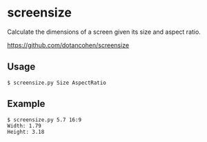 # screensize

Calculate the dimensions of a screen given its size and aspect ratio.

https://github.com/dotancohen/screensize

## Usage

```
$ screensize.py Size AspectRatio
```

## Example

```
$ screensize.py 5.7 16:9
Width: 1.79
Height: 3.18
```

